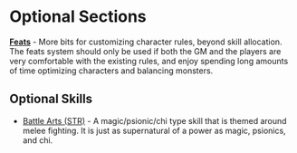 # Optional Sections

**[Feats](/Optional/Feats.md)** - More bits for customizing character rules, beyond skill allocation. The feats system should only be used if both the GM and the players are very comfortable with the existing rules, and enjoy spending long amounts of time optimizing characters and balancing monsters.

## Optional Skills

- [Battle Arts (STR)](/Optional/SkillDetails/BattleArts.md) - A magic/psionic/chi type skill that is themed around melee fighting. It is just as supernatural of a power as magic, psionics, and chi.
